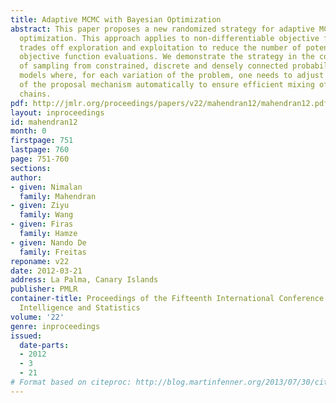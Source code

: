 ```yaml
---
title: Adaptive MCMC with Bayesian Optimization
abstract: This paper proposes a new randomized strategy for adaptive MCMC using Bayesian
  optimization. This approach applies to non-differentiable objective functions and
  trades off exploration and exploitation to reduce the number of potentially costly
  objective function evaluations. We demonstrate the strategy in the complex setting
  of sampling from constrained, discrete and densely connected probabilistic graphical
  models where, for each variation of the problem, one needs to adjust the parameters
  of the proposal mechanism automatically to ensure efficient mixing of the Markov
  chains.
pdf: http://jmlr.org/proceedings/papers/v22/mahendran12/mahendran12.pdf
layout: inproceedings
id: mahendran12
month: 0
firstpage: 751
lastpage: 760
page: 751-760
sections: 
author:
- given: Nimalan
  family: Mahendran
- given: Ziyu
  family: Wang
- given: Firas
  family: Hamze
- given: Nando De
  family: Freitas
reponame: v22
date: 2012-03-21
address: La Palma, Canary Islands
publisher: PMLR
container-title: Proceedings of the Fifteenth International Conference on Artificial
  Intelligence and Statistics
volume: '22'
genre: inproceedings
issued:
  date-parts:
  - 2012
  - 3
  - 21
# Format based on citeproc: http://blog.martinfenner.org/2013/07/30/citeproc-yaml-for-bibliographies/
---
```

